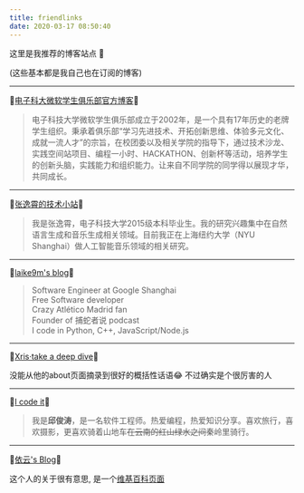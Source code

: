 ```yaml
---
title: friendlinks
date: 2020-03-17 08:50:40
---
```


这里是我推荐的博客站点 🎉

(这些基本都是我自己也在订阅的博客)

---

🔗[电子科大微软学生俱乐部官方博客](https://uestc-msc.github.io/)🔗

> 电子科技大学微软学生俱乐部成立于2002年，是一个具有17年历史的老牌学生组织。秉承着俱乐部“学习先进技术、开拓创新思维、体验多元文化、成就一流人才”的宗旨，在校团委以及相关学院的指导下，通过技术沙龙、实践空间站项目、编程一小时、HACKATHON、创新杯等活动，培养学生的创新头脑，实践能力和组织能力。让来自不同学院的同学得以展现才华，共同成长。

---

🔗[张逸霄的技术小站](https://ldzhangyx.github.io/)🔗

> 我是张逸霄，电子科技大学2015级本科毕业生。我的研究兴趣集中在自然语言生成和音乐生成相关领域。目前我正在上海纽约大学（NYU Shanghai）做人工智能音乐领域的相关研究。

---

🔗[laike9m's blog](https://laike9m.com/blog/)🔗

> Software Engineer at Google Shanghai  
> Free Software developer  
> Crazy Atlético Madrid fan  
> Founder of 捕蛇者说 podcast  
> I code in Python, C++, JavaScript/Node.js

---

🔗[Xris·take a deep dive](https://xr1s.me/)🔗

没能从他的about页面摘录到很好的概括性话语😂 不过确实是个很厉害的人

---

🔗[I code it](http://icodeit.org/)🔗

> 我是**邱俊涛**，是一名软件工程师。热爱编程，热爱知识分享。喜欢旅行，喜欢摄影，更喜欢骑着山地车~~在云南的红山绿水之间~~秦岭里骑行。

---

🔗[依云's Blog](https://blog.lilydjwg.me/)🔗

这个人的关于很有意思, 是一个[维基百科页面](https://zh.wikipedia.org/wiki/User:Lilydjwg)